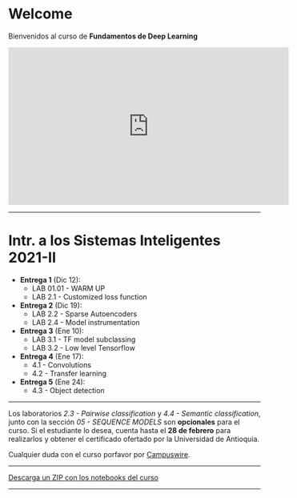 # Welcome

Bienvenidos al curso de **Fundamentos de Deep Learning**

<center>
<iframe width="560" height="315"
src="https://www.youtube.com/embed/cx9K-70SbmE"
frameborder="0" 
allow="accelerometer; autoplay; encrypted-media; gyroscope; picture-in-picture" 
allowfullscreen></iframe>
</center>

----

# Intr. a los Sistemas Inteligentes 2021-II

* **Entrega 1** (Dic 12):
  * LAB 01.01 - WARM UP
  * LAB 2.1 - Customized loss function
* **Entrega 2** (Dic 19):
  * LAB 2.2 - Sparse Autoencoders
  * LAB 2.4 - Model instrumentation
* **Entrega 3** (Ene 10):
  * LAB 3.1 - TF model subclassing
  * LAB 3.2 - Low level Tensorflow
* **Entrega 4** (Ene 17):
  * 4.1 - Convolutions
  * 4.2 - Transfer learning
* **Entrega 5** (Ene 24):
  * 4.3 - Object detection
  
----

Los laboratorios *2.3 - Pairwise classification* y *4.4 - Semantic classification*, junto con la sección *05 - SEQUENCE MODELS* son <b>opcionales</b> para el curso. Si el estudiante lo desea, cuenta hasta el <b>28 de febrero</b> para realizarlos y obtener el certificado ofertado por la Universidad de Antioquia.

Cualquier duda con el curso porfavor por [Campuswire](https://campuswire.com/).


----

[Descarga un ZIP con los notebooks del curso](https://github.com/rramosp/2021.deeplearning/archive/main.zip)

----

